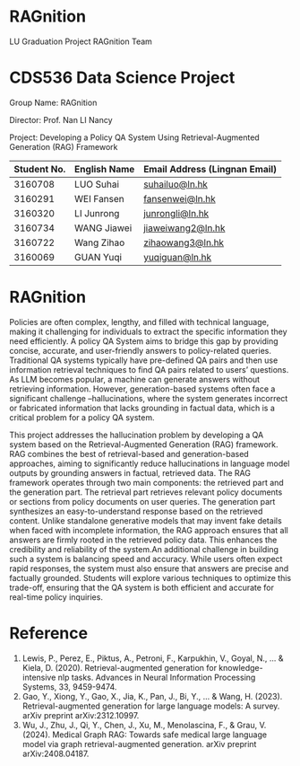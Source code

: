 # RAGnition
LU Graduation Project RAGnition Team

# CDS536 Data Science Project			
Group Name:			RAGnition

Director:			  Prof. Nan LI Nancy

Project:        Developing a Policy QA System Using Retrieval-Augmented Generation (RAG) Framework

| Student No. | English Name | Email Address (Lingnan Email)     |
|-------------|--------------|-----------------------------------|
| 3160708     | LUO Suhai    | suhailuo@ln.hk                  |
| 3160291     | WEI Fansen   | fansenwei@ln.hk                 |
| 3160320     | LI Junrong   | junrongli@ln.hk                 |
| 3160734     | WANG Jiawei  | jiaweiwang2@ln.hk               |
| 3160722     | Wang Zihao   | zihaowang3@ln.hk                |
| 3160069     | GUAN Yuqi    | yuqiguan@ln.hk                  |

# RAGnition
Policies are often complex, lengthy, and filled with technical language, making it challenging for individuals to extract the specific information they need efficiently. A policy QA System aims to bridge this gap by providing concise, accurate, and user-friendly answers to policy-related queries. Traditional QA systems typically have pre-defined QA pairs and then use information retrieval techniques to find QA pairs related to users’ questions. As LLM becomes popular, a machine can generate answers without retrieving information. However, generation-based systems often face a significant challenge –hallucinations, where the system generates incorrect or fabricated information that lacks grounding in factual data, which is a critical problem for a policy QA system.

This project addresses the hallucination problem by developing a QA system based on the Retrieval-Augmented Generation (RAG) framework. RAG combines the best of retrieval-based and generation-based approaches, aiming to significantly reduce hallucinations in language model outputs by grounding answers in factual, retrieved data. The RAG framework operates through two main components: the retrieved part and the generation part. The retrieval part retrieves relevant policy documents or sections from policy documents on user queries. The generation part synthesizes an easy-to-understand response based on the retrieved content. Unlike standalone generative models that may invent fake details when faced with incomplete information, the RAG approach ensures that all answers are firmly rooted in the retrieved policy data. This enhances the credibility and reliability of the system.An additional challenge in building such a system is balancing speed and accuracy. While users often expect rapid responses, the system must also ensure that answers are precise and factually grounded. Students will explore various techniques to optimize this trade-off, ensuring that the QA system is both efficient and accurate for real-time policy inquiries.

# Reference
1. Lewis, P., Perez, E., Piktus, A., Petroni, F., Karpukhin, V., Goyal, N., ... & Kiela, D. (2020). Retrieval-augmented generation for knowledge-intensive nlp tasks. Advances in Neural Information Processing Systems, 33, 9459-9474.
2. Gao, Y., Xiong, Y., Gao, X., Jia, K., Pan, J., Bi, Y., ... & Wang, H. (2023). Retrieval-augmented generation for large language models: A survey. arXiv preprint arXiv:2312.10997.
3. Wu, J., Zhu, J., Qi, Y., Chen, J., Xu, M., Menolascina, F., & Grau, V. (2024). Medical Graph RAG: Towards safe medical large language model via graph retrieval-augmented generation. arXiv preprint arXiv:2408.04187.



